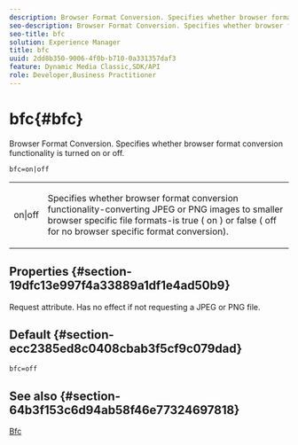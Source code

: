 ```yaml
---
description: Browser Format Conversion. Specifies whether browser format conversion functionality is turned on or off.
seo-description: Browser Format Conversion. Specifies whether browser format conversion functionality is turned on or off.
seo-title: bfc
solution: Experience Manager
title: bfc
uuid: 2dd8b350-9006-4f0b-b710-0a331357daf3
feature: Dynamic Media Classic,SDK/API
role: Developer,Business Practitioner
---
```


# bfc{#bfc}

Browser Format Conversion. Specifies whether browser format conversion functionality is turned on or off.

 `bfc=on|off`

<table id="simpletable_2D23B1B282CD4216AB5BE7E7430D1B3F"> 
 <tr class="strow"> 
  <td class="stentry"> <p> <span class="codeph"> on|off </span> </p> </td> 
  <td class="stentry"> <p>Specifies whether browser format conversion functionality-converting JPEG or PNG images to smaller browser specific file formats-is true ( <span class="codeph"> on </span>) or false ( <span class="codeph"> off </span> for no browser specific format conversion). </p> </td> 
 </tr> 
</table>

## Properties {#section-19dfc13e997f4a33889a1df1e4ad50b9}

Request attribute. Has no effect if not requesting a JPEG or PNG file.

## Default {#section-ecc2385ed8c0408cbab3f5cf9c079dad}

`bfc=off`

## See also {#section-64b3f153c6d94ab58f46e77324697818}

[Bfc](../../../../../is-api/image-catalog/image-serving-api-ref/c-image-catalog-reference/c-attributes-reference/r-bfc.md#reference-5217a41d9d7447d6b0624077eb38d3de) 
